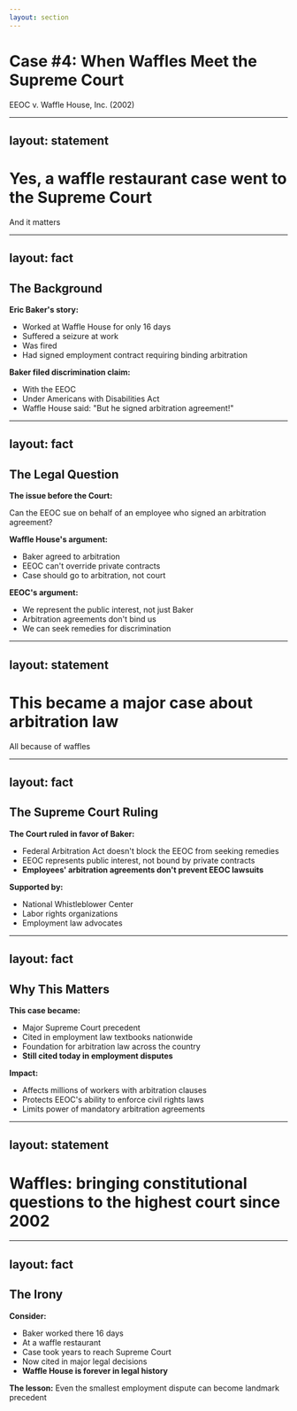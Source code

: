 ```yaml
---
layout: section
---
```

# Case #4: When Waffles Meet the Supreme Court
EEOC v. Waffle House, Inc. (2002)

---
layout: statement
---
# Yes, a waffle restaurant case went to the Supreme Court

And it matters

---
layout: fact
---
## The Background

**Eric Baker's story:**
- Worked at Waffle House for only 16 days
- Suffered a seizure at work
- Was fired
- Had signed employment contract requiring binding arbitration

**Baker filed discrimination claim:**
- With the EEOC
- Under Americans with Disabilities Act
- Waffle House said: "But he signed arbitration agreement!"

---
layout: fact
---
## The Legal Question

**The issue before the Court:**

Can the EEOC sue on behalf of an employee who signed an arbitration agreement?

**Waffle House's argument:**
- Baker agreed to arbitration
- EEOC can't override private contracts
- Case should go to arbitration, not court

**EEOC's argument:**
- We represent the public interest, not just Baker
- Arbitration agreements don't bind us
- We can seek remedies for discrimination

---
layout: statement
---
# This became a major case about arbitration law

All because of waffles

---
layout: fact
---
## The Supreme Court Ruling

**The Court ruled in favor of Baker:**
- Federal Arbitration Act doesn't block the EEOC from seeking remedies
- EEOC represents public interest, not bound by private contracts
- **Employees' arbitration agreements don't prevent EEOC lawsuits**

**Supported by:**
- National Whistleblower Center
- Labor rights organizations
- Employment law advocates

---
layout: fact
---
## Why This Matters

**This case became:**
- Major Supreme Court precedent
- Cited in employment law textbooks nationwide
- Foundation for arbitration law across the country
- **Still cited today in employment disputes**

**Impact:**
- Affects millions of workers with arbitration clauses
- Protects EEOC's ability to enforce civil rights laws
- Limits power of mandatory arbitration agreements

---
layout: statement
---
# Waffles: bringing constitutional questions to the highest court since 2002

---
layout: fact
---
## The Irony

**Consider:**
- Baker worked there 16 days
- At a waffle restaurant
- Case took years to reach Supreme Court
- Now cited in major legal decisions
- **Waffle House is forever in legal history**

**The lesson:**
Even the smallest employment dispute can become landmark precedent
